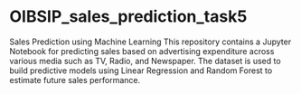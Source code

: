 # OIBSIP_sales_prediction_task5
Sales Prediction using Machine Learning  This repository contains a Jupyter Notebook for predicting sales based on advertising expenditure across various media such as TV, Radio, and Newspaper. The dataset is used to build predictive models using Linear Regression and Random Forest to estimate future sales performance.
